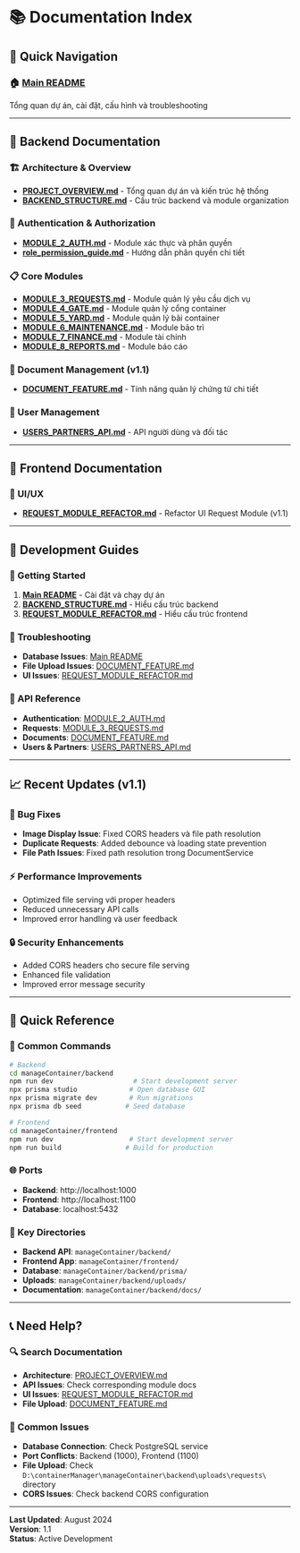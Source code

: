 # 📚 Documentation Index

## 🎯 Quick Navigation

### 🏠 [Main README](../README.md)
Tổng quan dự án, cài đặt, cấu hình và troubleshooting

---

## 📖 Backend Documentation

### 🏗️ Architecture & Overview
- **[PROJECT_OVERVIEW.md](../backend/docs/PROJECT_OVERVIEW.md)** - Tổng quan dự án và kiến trúc hệ thống
- **[BACKEND_STRUCTURE.md](../backend/docs/BACKEND_STRUCTURE.md)** - Cấu trúc backend và module organization

### 🔐 Authentication & Authorization
- **[MODULE_2_AUTH.md](../backend/docs/MODULE_2_AUTH.md)** - Module xác thực và phân quyền
- **[role_permission_guide.md](../backend/docs/role_permission_guide.md)** - Hướng dẫn phân quyền chi tiết

### 📋 Core Modules
- **[MODULE_3_REQUESTS.md](../backend/docs/MODULE_3_REQUESTS.md)** - Module quản lý yêu cầu dịch vụ
- **[MODULE_4_GATE.md](../backend/docs/MODULE_4_GATE.md)** - Module quản lý cổng container
- **[MODULE_5_YARD.md](../backend/docs/MODULE_5_YARD.md)** - Module quản lý bãi container
- **[MODULE_6_MAINTENANCE.md](../backend/docs/MODULE_6_MAINTENANCE.md)** - Module bảo trì
- **[MODULE_7_FINANCE.md](../backend/docs/MODULE_7_FINANCE.md)** - Module tài chính
- **[MODULE_8_REPORTS.md](../backend/docs/MODULE_8_REPORTS.md)** - Module báo cáo

### 📄 Document Management (v1.1)
- **[DOCUMENT_FEATURE.md](../backend/docs/DOCUMENT_FEATURE.md)** - Tính năng quản lý chứng từ chi tiết

### 👥 User Management
- **[USERS_PARTNERS_API.md](../backend/docs/USERS_PARTNERS_API.md)** - API người dùng và đối tác

---

## 🎨 Frontend Documentation

### 🎯 UI/UX
- **[REQUEST_MODULE_REFACTOR.md](../frontend/docs/REQUEST_MODULE_REFACTOR.md)** - Refactor UI Request Module (v1.1)

---

## 🔧 Development Guides

### 🚀 Getting Started
1. **[Main README](../README.md)** - Cài đặt và chạy dự án
2. **[BACKEND_STRUCTURE.md](../backend/docs/BACKEND_STRUCTURE.md)** - Hiểu cấu trúc backend
3. **[REQUEST_MODULE_REFACTOR.md](../frontend/docs/REQUEST_MODULE_REFACTOR.md)** - Hiểu cấu trúc frontend

### 🐛 Troubleshooting
- **Database Issues**: [Main README](../README.md#troubleshooting)
- **File Upload Issues**: [DOCUMENT_FEATURE.md](../backend/docs/DOCUMENT_FEATURE.md#troubleshooting)
- **UI Issues**: [REQUEST_MODULE_REFACTOR.md](../frontend/docs/REQUEST_MODULE_REFACTOR.md#recent-updates-v11)

### 📝 API Reference
- **Authentication**: [MODULE_2_AUTH.md](../backend/docs/MODULE_2_AUTH.md)
- **Requests**: [MODULE_3_REQUESTS.md](../backend/docs/MODULE_3_REQUESTS.md)
- **Documents**: [DOCUMENT_FEATURE.md](../backend/docs/DOCUMENT_FEATURE.md#api-endpoints)
- **Users & Partners**: [USERS_PARTNERS_API.md](../backend/docs/USERS_PARTNERS_API.md)

---

## 📈 Recent Updates (v1.1)

### 🐛 Bug Fixes
- **Image Display Issue**: Fixed CORS headers và file path resolution
- **Duplicate Requests**: Added debounce và loading state prevention
- **File Path Issues**: Fixed path resolution trong DocumentService

### ⚡ Performance Improvements
- Optimized file serving với proper headers
- Reduced unnecessary API calls
- Improved error handling và user feedback

### 🔒 Security Enhancements
- Added CORS headers cho secure file serving
- Enhanced file validation
- Improved error message security

---

## 🎯 Quick Reference

### 🔑 Common Commands
```bash
# Backend
cd manageContainer/backend
npm run dev                    # Start development server
npx prisma studio             # Open database GUI
npx prisma migrate dev        # Run migrations
npx prisma db seed           # Seed database

# Frontend
cd manageContainer/frontend
npm run dev                   # Start development server
npm run build                # Build for production
```

### 🌐 Ports
- **Backend**: http://localhost:1000
- **Frontend**: http://localhost:1100
- **Database**: localhost:5432

### 📁 Key Directories
- **Backend API**: `manageContainer/backend/`
- **Frontend App**: `manageContainer/frontend/`
- **Database**: `manageContainer/backend/prisma/`
- **Uploads**: `manageContainer/backend/uploads/`
- **Documentation**: `manageContainer/backend/docs/`

---

## 📞 Need Help?

### 🔍 Search Documentation
- **Architecture**: [PROJECT_OVERVIEW.md](../backend/docs/PROJECT_OVERVIEW.md)
- **API Issues**: Check corresponding module docs
- **UI Issues**: [REQUEST_MODULE_REFACTOR.md](../frontend/docs/REQUEST_MODULE_REFACTOR.md)
- **File Upload**: [DOCUMENT_FEATURE.md](../backend/docs/DOCUMENT_FEATURE.md)

### 🐛 Common Issues
- **Database Connection**: Check PostgreSQL service
- **Port Conflicts**: Backend (1000), Frontend (1100)
- **File Upload**: Check `D:\containerManager\manageContainer\backend\uploads\requests\` directory
- **CORS Issues**: Check backend CORS configuration

---

**Last Updated**: August 2024  
**Version**: 1.1  
**Status**: Active Development
